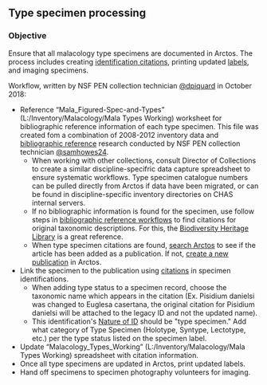 ## Type specimen processing

### Objective
Ensure that all malacology type specimens are documented in Arctos. The process includes creating [identification citations](https://handbook.arctosdb.org/documentation/specimen-citations.html), printing updated [labels](https://handbook.arctosdb.org/how_to/How-to-Create-Labels.html), and imaging specimens.

Workflow, written by NSF PEN collection technician [@dpiquard](https://github.com/orgs/ChicagoAcademyofSciences/people/dpiquard) in October 2018:
- Reference “Mala_Figured-Spec-and-Types” (L:/Inventory/Malacology/Mala Types Working) worksheet for bibliographic reference information of each type specimen. This file was created fom a combination of 2008-2012 inventory data and [bibliographic reference](bibliographic-references.markdown) research conducted by NSF PEN collection technician [@samhowes24](https://github.com/orgs/ChicagoAcademyofSciences/people/samuelhowes24).
  - When working with other collections, consult Director of Collections to create a similar discipline-specifric data capture spreadsheet to ensure systematic workflows. Type specimen catalogue numbers can be pulled directly from Arctos if data have been migrated, or can be found in discipline-specific inventory directories on CHAS internal servers.
  - If no bibliographic information is found for the specimen, use follow steps in [bibliographic reference workflows](bibliographic-references.markdown) to find citations for original taxonomic descriptions. For this, the [Biodiversity Heritage Library](biodiversitylibrary.org) is a great reference.
  - When type specimen citations are found, [search Arctos](https://arctos.database.museum/SpecimenUsage.cfm) to see if the article has been added as a publication. If not, [create a new publication](https://handbook.arctosdb.org/how_to/How-to-Create-a-Publication.html) in Arctos.
- Link the specimen to the publication using [citations](https://handbook.arctosdb.org/documentation/specimen-citations.html) in specimen identifications.
  - When adding type status to a specimen record, choose the taxonomic name which appears in the citation (Ex. Pisidium danielsi was changed to Euglesa casertana, the original citation for Pisidium danielsi will be attached to the legacy ID and not the updated name).
  - This identification's [Nature of ID](http://arctos.database.museum/info/ctDocumentation.cfm?table=ctnature_of_id) should be "type specimen." Add what category of Type Specimen (Holotype, Syntype, Lectotype, etc.) per the type status listed on the specimen label.
- Update “Malacology_Types_Working” (L:/Inventory/Malacology/Mala Types Working) spreadsheet with citation information. 
- Once all type specimens are updated in Arctos, print updated labels.
- Hand off specimens to specimen photography volunteers for imaging. 

